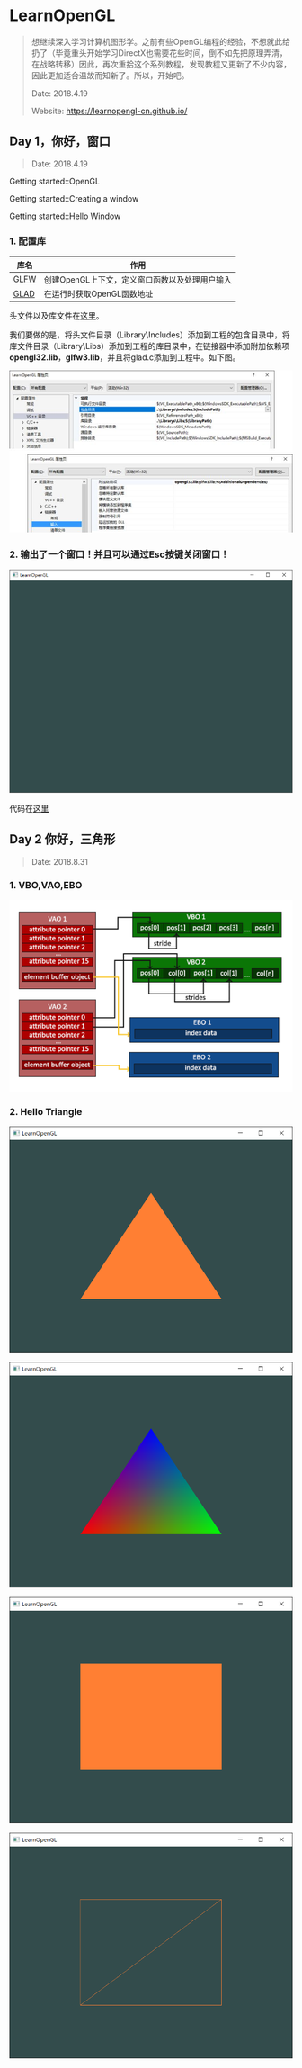 # LearnOpenGL

> 想继续深入学习计算机图形学。之前有些OpenGL编程的经验，不想就此给扔了（毕竟重头开始学习DirectX也需要花些时间，倒不如先把原理弄清，在战略转移）因此，再次重拾这个系列教程，发现教程又更新了不少内容，因此更加适合温故而知新了。所以，开始吧。
>
> Date: 2018.4.19
>
> Website: https://learnopengl-cn.github.io/

## Day 1，你好，窗口

> Date: 2018.4.19

Getting started::OpenGL

Getting started::Creating a window

Getting started::Hello Window

### 1. 配置库

| 库名                                      | 作用                                           |
| ----------------------------------------- | ---------------------------------------------- |
| [GLFW](http://www.glfw.org/download.html) | 创建OpenGL上下文，定义窗口函数以及处理用户输入 |
| [GLAD](http://glad.dav1d.de/)             | 在运行时获取OpenGL函数地址                     |

头文件以及库文件在[这里](Librarys)。

我们要做的是，将头文件目录（Library\Includes）添加到工程的包含目录中，将库文件目录（Library\Libs）添加到工程的库目录中，在链接器中添加附加依赖项**opengl32.lib**，**glfw3.lib**，并且将glad.c添加到工程中。如下图。

![ProjectSetting](SourceCode/HelloWindow/ProjectSetting.jpg)



### 2. 输出了一个窗口！并且可以通过Esc按键关闭窗口！

![HelloWindow](SourceCode/HelloWindow/screenshot.png)

代码在[这里](SourceCode/HelloWindow/main.cpp)

## Day 2 你好，三角形

> Date: 2018.8.31

### 1. VBO,VAO,EBO

![VAO-VBO-EBO](SourceCode/HelloTriangle/vertex_array_objects_ebo.png)

### 2. Hello Triangle

![Hello Triangle](SourceCode/HelloTriangle/hello_triangle.png)

![Hello Triangle](SourceCode/HelloTriangle/hello_triangle_colorful.png)

![Hello Triangle](SourceCode/HelloTriangle/hello_triangle_indexed_fill.png)

![Hello Triangle](SourceCode/HelloTriangle/hello_triangle_indexed_wire.png)

